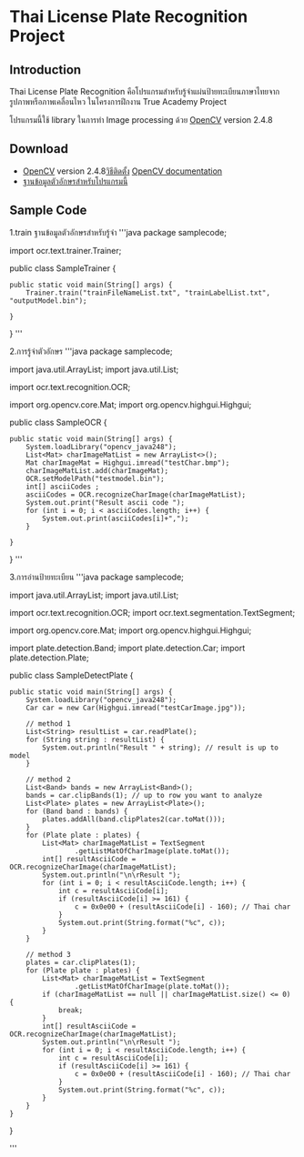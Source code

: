 Thai License Plate Recognition Project
======
Introduction
------------
Thai License Plate Recognition คือโปรแกรมสำหรับรู้จำแผ่นป้ายทะเบียนภาษาไทยจากรูปภาพหรือภาพเคลื่อนไหว ในโครงการฝึกงาน True Academy Project

โปรแกรมนี้ใช้ library ในการทำ Image processing ด้วย [OpenCV](http://opencv.org/downloads.html) version 2.4.8

Download
--------
 - [OpenCV](http://opencv.org/downloads.html) version 2.4.8[วิธีติดตั้ง](http://docs.opencv.org/doc/tutorials/introduction/java_eclipse/java_eclipse.html#java-eclipse) [OpenCV documentation](http://docs.opencv.org/java/)
 - [ฐานข้อมูลตัวอักษรสำหรับโปรแกรมนี้](http://www.kmitl.ac.th/~s4070081/400dpi_NB_TN_all.bin)

Sample Code
-----------

1.train ฐานข้อมูลตัวอักษรสำหรับรู้จำ
'''java
package samplecode;

import ocr.text.trainer.Trainer;

public class SampleTrainer {

	public static void main(String[] args) {
		Trainer.train("trainFileNameList.txt", "trainLabelList.txt", "outputModel.bin");

	}

}
'''

2.การรู้จำตัวอักษร
'''java
package samplecode;

import java.util.ArrayList;
import java.util.List;

import ocr.text.recognition.OCR;

import org.opencv.core.Mat;
import org.opencv.highgui.Highgui;

public class SampleOCR {

	public static void main(String[] args) {
		System.loadLibrary("opencv_java248");
		List<Mat> charImageMatList = new ArrayList<>();
		Mat charImageMat = Highgui.imread("testChar.bmp");
		charImageMatList.add(charImageMat);
		OCR.setModelPath("testmodel.bin");
		int[] asciiCodes ;
		asciiCodes = OCR.recognizeCharImage(charImageMatList);
		System.out.print("Result ascii code ");
		for (int i = 0; i < asciiCodes.length; i++) {
			System.out.print(asciiCodes[i]+",");
		}
		
	}

}
'''

3.การอ่านป้ายทะเบียน
'''java
package samplecode;

import java.util.ArrayList;
import java.util.List;

import ocr.text.recognition.OCR;
import ocr.text.segmentation.TextSegment;

import org.opencv.core.Mat;
import org.opencv.highgui.Highgui;

import plate.detection.Band;
import plate.detection.Car;
import plate.detection.Plate;

public class SampleDetectPlate {

	public static void main(String[] args) {
		System.loadLibrary("opencv_java248");
		Car car = new Car(Highgui.imread("testCarImage.jpg"));

		// method 1
		List<String> resultList = car.readPlate();
		for (String string : resultList) {
			System.out.println("Result " + string); // result is up to model
		}

		// method 2
		List<Band> bands = new ArrayList<Band>();
		bands = car.clipBands(1); // up to row you want to analyze
		List<Plate> plates = new ArrayList<Plate>();
		for (Band band : bands) {
			plates.addAll(band.clipPlates2(car.toMat()));
		}
		for (Plate plate : plates) {
			List<Mat> charImageMatList = TextSegment
					.getListMatOfCharImage(plate.toMat());
			int[] resultAsciiCode = OCR.recognizeCharImage(charImageMatList);
			System.out.println("\n\rResult ");
			for (int i = 0; i < resultAsciiCode.length; i++) {
				int c = resultAsciiCode[i];
				if (resultAsciiCode[i] >= 161) {
					c = 0x0e00 + (resultAsciiCode[i] - 160); // Thai char
				}
				System.out.print(String.format("%c", c));
			}
		}

		// method 3
		plates = car.clipPlates(1);
		for (Plate plate : plates) {
			List<Mat> charImageMatList = TextSegment
					.getListMatOfCharImage(plate.toMat());
			if (charImageMatList == null || charImageMatList.size() <= 0) {
				break;
			}
			int[] resultAsciiCode = OCR.recognizeCharImage(charImageMatList);
			System.out.println("\n\rResult ");
			for (int i = 0; i < resultAsciiCode.length; i++) {
				int c = resultAsciiCode[i];
				if (resultAsciiCode[i] >= 161) {
					c = 0x0e00 + (resultAsciiCode[i] - 160); // Thai char
				}
				System.out.print(String.format("%c", c));
			}
		}
	}

}

'''

